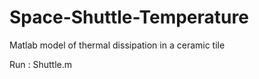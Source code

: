 # Space-Shuttle-Temperature
Matlab model of thermal dissipation in a ceramic tile


Run : Shuttle.m
